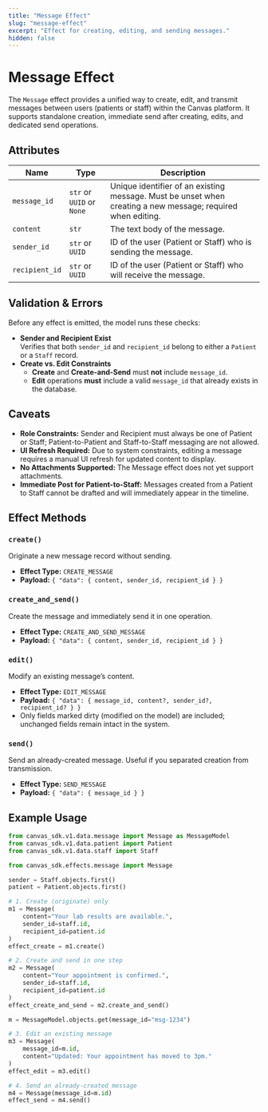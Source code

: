 ```yaml
---
title: "Message Effect"
slug: "message-effect"
excerpt: "Effect for creating, editing, and sending messages."
hidden: false
---
```


# Message Effect

The `Message` effect provides a unified way to create, edit, and transmit messages between users (patients or staff)
within the Canvas platform.
It supports standalone creation, immediate send after creating, edits, and dedicated send operations.

## Attributes

| Name           | Type                      | Description                                                                                                 |
|----------------|---------------------------|-------------------------------------------------------------------------------------------------------------|
| `message_id`   | `str` or `UUID` or `None` | Unique identifier of an existing message. Must be unset when creating a new message; required when editing. |
| `content`      | `str`                     | The text body of the message.                                                                               |
| `sender_id`    | `str` or `UUID`           | ID of the user (Patient or Staff) who is sending the message.                                               |
| `recipient_id` | `str` or `UUID`           | ID of the user (Patient or Staff) who will receive the message.                                             |

## Validation & Errors

Before any effect is emitted, the model runs these checks:

- **Sender and Recipient Exist**  
  Verifies that both `sender_id` and `recipient_id` belong to either a `Patient` or a `Staff` record.
- **Create vs. Edit Constraints**
  - **Create** and **Create-and-Send** must **not** include `message_id`.
  - **Edit** operations **must** include a valid `message_id` that already exists in the database.

## Caveats

- **Role Constraints:** Sender and Recipient must always be one of Patient or Staff; Patient-to-Patient and Staff-to-Staff messaging are not allowed.
- **UI Refresh Required:** Due to system constraints, editing a message requires a manual UI refresh for updated content to display.
- **No Attachments Supported:** The Message effect does not yet support attachments.
- **Immediate Post for Patient-to-Staff:** Messages created from a Patient to Staff cannot be drafted and will immediately appear in the timeline.


## Effect Methods

### `create()`

Originate a new message record without sending.

- **Effect Type:** `CREATE_MESSAGE`
- **Payload:** `{ "data": { content, sender_id, recipient_id } }`

### `create_and_send()`

Create the message and immediately send it in one operation.

- **Effect Type:** `CREATE_AND_SEND_MESSAGE`
- **Payload:** `{ "data": { content, sender_id, recipient_id } }`

### `edit()`

Modify an existing message’s content.

- **Effect Type:** `EDIT_MESSAGE`
- **Payload:** `{ "data": { message_id, content?, sender_id?, recipient_id? } }`
- Only fields marked dirty (modified on the model) are included; unchanged fields remain intact in the system.

### `send()`

Send an already-created message. Useful if you separated creation from transmission.

- **Effect Type:** `SEND_MESSAGE`
- **Payload:** `{ "data": { message_id } }`

## Example Usage

```python
from canvas_sdk.v1.data.message import Message as MessageModel
from canvas_sdk.v1.data.patient import Patient
from canvas_sdk.v1.data.staff import Staff

from canvas_sdk.effects.message import Message

sender = Staff.objects.first()
patient = Patient.objects.first()

# 1. Create (originate) only
m1 = Message(
    content="Your lab results are available.",
    sender_id=staff.id,
    recipient_id=patient.id
)
effect_create = m1.create()

# 2. Create and send in one step
m2 = Message(
    content="Your appointment is confirmed.",
    sender_id=staff.id,
    recipient_id=patient.id
)
effect_create_and_send = m2.create_and_send()

m = MessageModel.objects.get(message_id="msg-1234")

# 3. Edit an existing message
m3 = Message(
    message_id=m.id,
    content="Updated: Your appointment has moved to 3pm."
)
effect_edit = m3.edit()

# 4. Send an already-created message
m4 = Message(message_id=m.id)
effect_send = m4.send()
